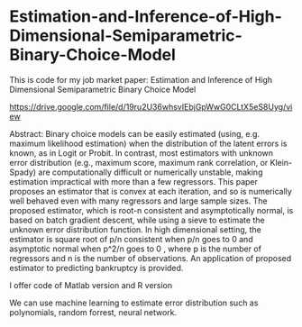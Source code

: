 # Estimation-and-Inference-of-High-Dimensional-Semiparametric-Binary-Choice-Model
This is code for my job market paper: Estimation and Inference of High Dimensional Semiparametric Binary Choice Model

https://drive.google.com/file/d/19ru2U36whsvIEbjGpWwG0CLtX5eS8Uyg/view

Abstract:
Binary choice models can be easily estimated (using, e.g. maximum likelihood estimation) when the distribution of the latent errors is known, as in Logit or Probit. In contrast, most estimators with unknown error distribution (e.g., maximum score, maximum rank correlation, or Klein-Spady) are computationally difficult or numerically unstable, making estimation impractical with more than a few regressors. This paper proposes an estimator that is convex at each iteration, and so is numerically well behaved even with many regressors and large sample sizes. The proposed estimator, which is root-n consistent and asymptotically normal, is based on batch gradient descent, while using a sieve to estimate the unknown error distribution function. In high dimensional setting, the estimator is square root of p/n consistent when p/n goes to 0  and asymptotic normal when p^2/n goes to 0 , where p is the number of regressors and n is the number of observations. An application of proposed estimator to predicting bankruptcy is provided.

I offer code of Matlab version and R version

We can use machine learning to estimate error distribution such as polynomials, random forrest, neural network.
